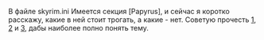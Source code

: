 В файле skyrim.ini Имеется секция [Papyrus], и сейчас я коротко расскажу, какие в ней стоит трогать, а какие - нет. Советую прочесть [1](https://www.reddit.com/r/skyrimmods/comments/2gwvwl/guide_papyrus_ini_settings_and_why_you_shouldnt/), [2](http://forums.bethsoft.com/topic/1487930-getting-a-lot-of-script-lag-going-over-10000-ms-sometimes/?p=23340131) и [3](http://wiki.step-project.com/Guide:Skyrim_INI/Papyrus), дабы наиболее полно понять тему.
